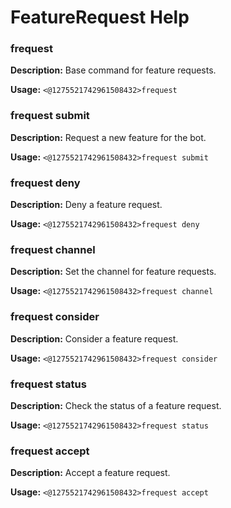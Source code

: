 # FeatureRequest Help

### frequest

**Description:** Base command for feature requests.

**Usage:** `<@1275521742961508432>frequest`

### frequest submit

**Description:** Request a new feature for the bot.

**Usage:** `<@1275521742961508432>frequest submit`

### frequest deny

**Description:** Deny a feature request.

**Usage:** `<@1275521742961508432>frequest deny`

### frequest channel

**Description:** Set the channel for feature requests.

**Usage:** `<@1275521742961508432>frequest channel`

### frequest consider

**Description:** Consider a feature request.

**Usage:** `<@1275521742961508432>frequest consider`

### frequest status

**Description:** Check the status of a feature request.

**Usage:** `<@1275521742961508432>frequest status`

### frequest accept

**Description:** Accept a feature request.

**Usage:** `<@1275521742961508432>frequest accept`

